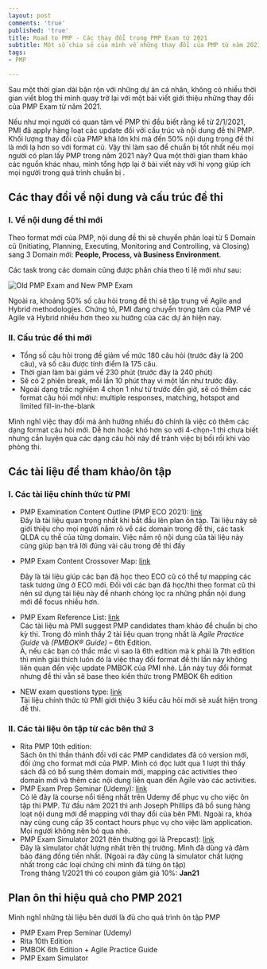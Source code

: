 ```yaml
---
layout: post
comments: 'true'
published: 'true'
title: Road to PMP - Các thay đổi trong PMP Exam từ 2021
subtitle: Một số chia sẻ của mình về những thay đổi của PMP từ năm 2021
tags:
- PMP

---
```

Sau một thời gian dài bận rộn với những dự án cá nhân, không có nhiều thời gian viết blog thì mình quay trở lại với một bài viết giới thiệu những thay đổi của PMP Exam từ năm 2021. 

Nếu như mọi người có quan tâm về PMP thì đều biết rằng kể từ 2/1/2021, PMI đã apply hàng loạt các update đối với cấu trúc và nội dung đề thi PMP. Khối lượng thay đổi của PMP khá lớn khi mà đến 50% nội dung trong đề thi là mới lạ hơn so với format cũ. Vậy thì làm sao để chuẩn bị tốt nhất nếu mọi người có plan lấy PMP trong năm 2021 này? Qua một thời gian tham khảo các nguồn khác nhau, mình tổng hợp lại ở bài viết này với hi vọng giúp ích mọi người trong quá trình chuẩn bị .

## Các thay đổi về nội dung và cấu trúc đề thi

### I. Về nội dung đề thi mới

Theo format mới của PMP, nội dung đề thi sẽ chuyển phân loại từ 5 Domain cũ (Initiating, Planning, Executing, Monitoring and Controlling, và Closing) sang 3 Domain mới: **People, Process, và Business Environment**.

Các task trong các domain cũng được phân chia theo tỉ lệ mới như sau:

![Old PMP Exam and New PMP Exam](https://www.greycampus.com/rails/active_storage/blobs/eyJfcmFpbHMiOnsibWVzc2FnZSI6IkJBaHBBb2V4IiwiZXhwIjpudWxsLCJwdXIiOiJibG9iX2lkIn19--73999ac8fc5ad48b1fde078dbd389d1a2d2e8043/download%20(12).jpg)

Ngoài ra, khoảng 50% số câu hỏi trong đề thi sẽ tập trung về Agile and Hybrid methodologies. Chứng tỏ, PMI đang chuyển trọng tâm của PMP về Agile và Hybrid nhiều hơn theo xu hướng của các dự án hiện nay.

### II. Cấu trúc đề thi mới

* Tổng số câu hỏi trong đề giảm về mức 180 câu hỏi (trước đây là 200 câu), và số câu được tính điểm là 175 câu.
* Thời gian làm bài giảm về 230 phút (trước đây là 240 phút)
* Sẽ có 2 phiên break, mỗi lần 10 phút thay vì một lần như trước đây.
* Ngoài dạng trắc nghiệm 4 chọn 1 như từ trước đến giờ, sẽ có thêm các format câu hỏi mới như: multiple responses, matching, hotspot and limited fill-in-the-blank

Mình nghĩ việc thay đổi mà ảnh hưởng nhiều đó chính là việc có thêm các dạng format câu hỏi mới. Dễ hơn hoặc khó hơn so với 4-chọn-1 thì chưa biết nhưng cần luyện qua các dạng câu hỏi này để tránh việc bị bối rối khi vào phòng thi.

## Các tài liệu để tham khảo/ôn tập

### I. Các tài liệu chính thức từ PMI

* PMP Examination Content Outline (PMP ECO 2021): [link](https://www.pmi.org/-/media/pmi/documents/public/pdf/certifications/pmp-examination-content-outline.pdf)  
  Đây là tài liệu quan trọng nhất khi bắt đầu lên plan ôn tập. Tài liệu này sẽ giới thiệu cho mọi người nắm rõ về các domain trong đề thi, các task QLDA cụ thể của từng domain. Việc nắm rõ nội dung của tài liệu này cũng giúp bạn trả lời đúng vài câu trong đề thi đấy
* PMP Exam Content Crossover Map: [link](https://www.pmi.org/-/media/pmi/documents/public/pdf/certifications/pmp-exam-content-crossover-map-2020.pdf)

  Đây là tài liệu giúp các bạn đã học theo ECO cũ có thể tự mapping các task tương ứng ở ECO mới. Đối với các bạn đã học/thi theo format cũ thì nên sử dụng tài liệu này để nhanh chóng lọc ra những phần nội dung mới để focus nhiều hơn.
* PMP Exam Reference List: [link](https://www.pmi.org/certifications/project-management-pmp/earn-the-pmp/pmp-exam-preparation/pmp-reference-list)  
  Các tài liệu mà PMI suggest PMP candidates tham khảo để chuẩn bị cho kỳ thi. Trong đó mình thấy 2 tài liệu quan trọng nhất là _Agile Practice Guide_ và _(PMBOK® Guide) –_ 6th Edition.  
  À, nếu các bạn có thắc mắc vì sao là 6th edition mà k phải là 7th edition thì mình giải thích luôn đó là việc thay đổi format đề thi lần này không liên quan đến việc update PMBOK của PMI nhé. Lần này tuy đổi format nhưng đề thi vẫn sẽ base theo kiến thức trong PMBOK 6h edition
* NEW exam questions type: [link](https://www.pmi.org/-/media/pmi/documents/public/pdf/certifications/prototype-exam-questions.pdf)  
  Tài liệu chính thức từ PMI giới thiệu 3 kiểu câu hỏi mới sẽ xuất hiện trong đề thi.

### II. Các tài liệu ôn tập từ các bên thứ 3

* Rita PMP 10th edition:  
  Sách ôn thi thần thánh đối với các PMP candidates đã có version mới, đối ứng cho format mới của PMP. Mình có đọc lướt qua 1 lượt thì thấy sách đã có bổ sung thêm domain mới, mapping các activities theo domain mới và thêm các nội dung liên quan đến Agile vào các activities.
* PMP Exam Prep Seminar (Udemy): [link ](https://www.udemy.com/course/pmp-pmbok6-35-pdus/)  
  Có lẽ đây là course nổi tiếng nhất trên Udemy để phục vụ cho việc ôn tập thi PMP. Từ đầu năm 2021 thì anh Joseph Phillips đã bổ sung hàng loạt nội dung mới để mapping với thay đổi của bên PMI. Ngoài ra, khóa này cũng cung cấp 35 contact hours phục vụ cho việc làm application. Mọi người không nên bỏ qua nhé.
* PMP Exam Simulator 2021 (tên thường gọi là Prepcast): [link](https://www.pm-exam-simulator.com/pmp-exam-simulator)  
  Đây là simulator chất lượng nhất trên thị trường. Mình đã dùng và đảm bảo đáng đồng tiền nhất. (Ngoài ra đây cũng là simulator chất lượng nhất trong các loại chứng chỉ mình đã từng ôn tập)  
  Trong tháng 1/2021 thì có coupon giảm giá 10%: **Jan21**

## Plan ôn thi hiệu quả cho PMP 2021

Mình nghĩ những tài liệu bên dưới là đủ cho quá trình ôn tập PMP

* PMP Exam Prep Seminar (Udemy)
* Rita 10th Edition
* PMBOK 6th Edition + Agile Practice Guide
* PMP Exam Simulator